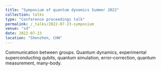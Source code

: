 ```yaml
---
title: "Symposium of quantum dynamics Summer 2022"
collection: talks
type: "Conference proceedings talk"
permalink: /_talks/2022-07-23-symposium
venue: "sd"
date: 2022-07-23
location: "Shenzhen, CHN"
---
```


Communication between groups. Quantum dynamics, experimental superconducting qubits, quantum simulation, error-correction, quantum measurement, many-body. 
